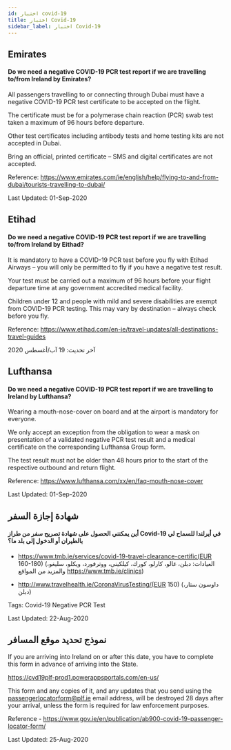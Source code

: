 ```yaml
---
id: اختبار covid-19
title: اختبار Covid-19
sidebar_label: اختبار Covid-19
---
```


## Emirates

#### **Do we need a negative COVID-19 PCR test report if we are travelling to/from Ireland by Emirates?**

All passengers travelling to or connecting through Dubai must have a negative COVID-19 PCR test certificate to be accepted on the flight.

The certificate must be for a polymerase chain reaction (PCR) swab test taken a maximum of 96 hours before departure.

Other test certificates including antibody tests and home testing kits are not accepted in Dubai.

Bring an official, printed certificate – SMS and digital certificates are not accepted.

Reference: https://www.emirates.com/ie/english/help/flying-to-and-from-dubai/tourists-travelling-to-dubai/

Last Updated: 01-Sep-2020

## Etihad

#### **Do we need a negative COVID-19 PCR test report if we are travelling to/from Ireland by Eithad?**

It is mandatory to have a COVID-19 PCR test before you fly with Etihad Airways – you will only be permitted to fly if you have a negative test result.

Your test must be carried out a maximum of 96 hours before your flight departure time at any government accredited medical facility.

Children under 12 and people with mild and severe disabilities are exempt from COVID-19 PCR testing. This may vary by destination – always check before you fly.

Reference: https://www.etihad.com/en-ie/travel-updates/all-destinations-travel-guides

آخر تحديث: 19 آب/أغسطس 2020

## Lufthansa

#### **Do we need a negative COVID-19 PCR test report if we are travelling to Ireland by Lufthansa?**

Wearing a mouth-nose-cover on board and at the airport is mandatory for everyone.

We only accept an exception from the obligation to wear a mask on presentation of a validated negative PCR test result and a medical certificate on the corresponding Lufthansa Group form.

The test result must not be older than 48 hours prior to the start of the respective outbound and return flight.

Reference: https://www.lufthansa.com/xx/en/faq-mouth-nose-cover

Last Updated: 01-Sep-2020

## شهادة إجازة السفر

#### أين يمكنني الحصول على شهادة تصريح سفر من طراز Covid-19 في أيرلندا للسماح لي بالطيران أو الدخول إلى بلد ما؟

* https://www.tmb.ie/services/covid-19-travel-clearance-certific(EUR 160-180) (العيادات: دبلن، غالو، كارلو، كورك، كيلكيني، ووترفورد، ويكلو، سليغو، والمزيد من المواقع https://www.tmb.ie/clinics)

* http://www.travelhealth.ie/CoronaVirusTesting/(EUR 150) (داوسون ستار، دبلن)

Tags: Covid-19 Negative PCR Test

Last Updated: 22-Aug-2020

## نموذج تحديد موقع المسافر

If you are arriving into Ireland on or after this date, you have to complete this form in advance of arriving into the State.

https://cvd19plf-prod1.powerappsportals.com/en-us/

This form and any copies of it, and any updates that you send using the passengerlocatorform@plf.ie email address, will be destroyed 28 days after your arrival, unless the form is required for law enforcement purposes.

Reference - https://www.gov.ie/en/publication/ab900-covid-19-passenger-locator-form/

Last Updated: 25-Aug-2020